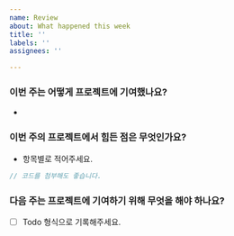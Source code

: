 ```yaml
---
name: Review
about: What happened this week
title: ''
labels: ''
assignees: ''

---
```


### 이번 주는 어떻게 프로젝트에 기여했나요?

- 

### 이번 주의 프로젝트에서 힘든 점은 무엇인가요?

- 항목별로 적어주세요.

```js
// 코드를 첨부해도 좋습니다.
```

### 다음 주는 프로젝트에 기여하기 위해 무엇을 해야 하나요?

- [ ] Todo 형식으로 기록해주세요.

